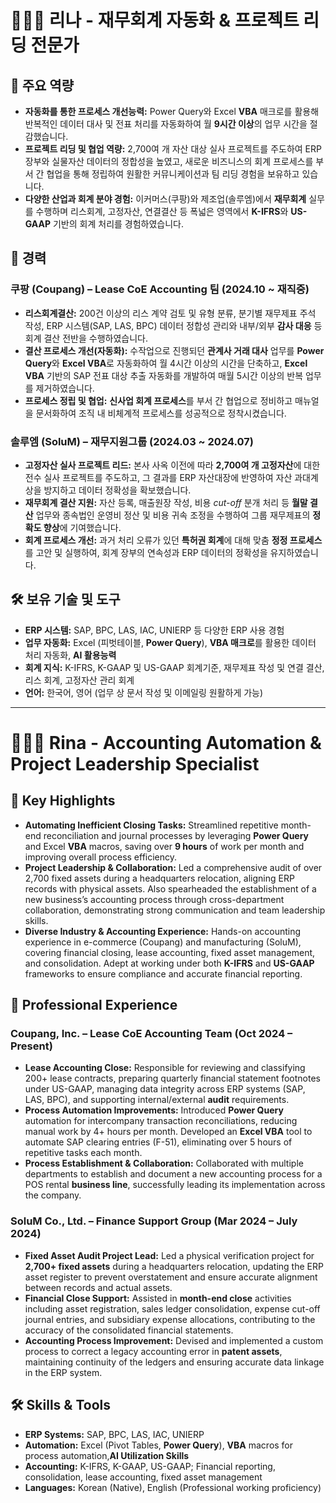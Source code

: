 # 👩🏻‍💼 리나 - 재무회계 자동화 & 프로젝트 리딩 전문가

## 📌 주요 역량
- **자동화를 통한 프로세스 개선능력:** Power Query와 Excel **VBA** 매크로를 활용해 반복적인 데이터 대사 및 전표 처리를 자동화하여 월 **9시간 이상**의 업무 시간을 절감했습니다.
- **프로젝트 리딩 및 협업 역량:** 2,700여 개 자산 대상 실사 프로젝트를 주도하여 ERP 장부와 실물자산 데이터의 정합성을 높였고, 새로운 비즈니스의 회계 프로세스를 부서 간 협업을 통해 정립하여 원활한 커뮤니케이션과 팀 리딩 경험을 보유하고 있습니다.
- **다양한 산업과 회계 분야 경험:** 이커머스(쿠팡)와 제조업(솔루엠)에서 **재무회계** 실무를 수행하며 리스회계, 고정자산, 연결결산 등 폭넓은 영역에서 **K-IFRS**와 **US-GAAP** 기반의 회계 처리를 경험하였습니다.

## 💼 경력
### **쿠팡 (Coupang)** – Lease CoE Accounting 팀 (2024.10 ~ 재직중)
- **리스회계결산:** 200건 이상의 리스 계약 검토 및 유형 분류, 분기별 재무제표 주석 작성, ERP 시스템(SAP, LAS, BPC) 데이터 정합성 관리와 내부/외부 **감사 대응** 등 회계 결산 전반을 수행하였습니다.
- **결산 프로세스 개선(자동화):** 수작업으로 진행되던 **관계사 거래 대사** 업무를 **Power Query**와 **Excel VBA**로 자동화하여 월 4시간 이상의 시간을 단축하고, **Excel VBA** 기반의 SAP 전표 대상 추출 자동화를 개발하여 매월 5시간 이상의 반복 업무를 제거하였습니다.
- **프로세스 정립 및 협업:** **신사업 회계 프로세스**를 부서 간 협업으로 정비하고 매뉴얼을 문서화하여 조직 내 비체계적 프로세스를 성공적으로 정착시켰습니다.

### **솔루엠 (SoluM)** – 재무지원그룹 (2024.03 ~ 2024.07)
- **고정자산 실사 프로젝트 리드:** 본사 사옥 이전에 따라 **2,700여 개 고정자산**에 대한 전수 실사 프로젝트를 주도하고, 그 결과를 ERP 자산대장에 반영하여 자산 과대계상을 방지하고 데이터 정확성을 확보했습니다.
- **재무회계 결산 지원:** 자산 등록, 매출원장 작성, 비용 *cut-off* 분개 처리 등 **월말 결산** 업무와 종속법인 운영비 정산 및 비용 귀속 조정을 수행하여 그룹 재무제표의 **정확도 향상**에 기여했습니다.
- **회계 프로세스 개선:** 과거 처리 오류가 있던 **특허권 회계**에 대해 맞춤 **정정 프로세스**를 고안 및 실행하여, 회계 장부의 연속성과 ERP 데이터의 정확성을 유지하였습니다.

## 🛠 보유 기술 및 도구
- **ERP 시스템:** SAP, BPC, LAS, IAC, UNIERP 등 다양한 ERP 사용 경험
- **업무 자동화:** Excel (피벗테이블, **Power Query**), **VBA 매크로**를 활용한 데이터 처리 자동화, **AI 활용능력**
- **회계 지식:** K-IFRS, K-GAAP 및 US-GAAP 회계기준, 재무제표 작성 및 연결 결산, 리스 회계, 고정자산 관리 회계
- **언어:** 한국어, 영어 (업무 상 문서 작성 및 이메일링 원활하게 가능)

---

# 👩🏻‍💼 Rina - Accounting Automation & Project Leadership Specialist

## 📌 Key Highlights
- **Automating Inefficient Closing Tasks:** Streamlined repetitive month-end reconciliation and journal processes by leveraging **Power Query** and Excel **VBA** macros, saving over **9 hours** of work per month and improving overall process efficiency.
- **Project Leadership & Collaboration:** Led a comprehensive audit of over 2,700 fixed assets during a headquarters relocation, aligning ERP records with physical assets. Also spearheaded the establishment of a new business’s accounting process through cross-department collaboration, demonstrating strong communication and team leadership skills.
- **Diverse Industry & Accounting Experience:** Hands-on accounting experience in e-commerce (Coupang) and manufacturing (SoluM), covering financial closing, lease accounting, fixed asset management, and consolidation. Adept at working under both **K-IFRS** and **US-GAAP** frameworks to ensure compliance and accurate financial reporting.

## 💼 Professional Experience
### **Coupang, Inc.** – Lease CoE Accounting Team (Oct 2024 – Present)
- **Lease Accounting Close:** Responsible for reviewing and classifying 200+ lease contracts, preparing quarterly financial statement footnotes under US-GAAP, managing data integrity across ERP systems (SAP, LAS, BPC), and supporting internal/external **audit** requirements.
- **Process Automation Improvements:** Introduced **Power Query** automation for intercompany transaction reconciliations, reducing manual work by 4+ hours per month. Developed an **Excel VBA** tool to automate SAP clearing entries (F-51), eliminating over 5 hours of repetitive tasks each month.
- **Process Establishment & Collaboration:** Collaborated with multiple departments to establish and document a new accounting process for a POS rental **business line**, successfully leading its implementation across the company.

### **SoluM Co., Ltd.** – Finance Support Group (Mar 2024 – July 2024)
- **Fixed Asset Audit Project Lead:** Led a physical verification project for **2,700+ fixed assets** during a headquarters relocation, updating the ERP asset register to prevent overstatement and ensure accurate alignment between records and actual assets.
- **Financial Close Support:** Assisted in **month-end close** activities including asset registration, sales ledger consolidation, expense cut-off journal entries, and subsidiary expense allocations, contributing to the accuracy of the consolidated financial statements.
- **Accounting Process Improvement:** Devised and implemented a custom process to correct a legacy accounting error in **patent assets**, maintaining continuity of the ledgers and ensuring accurate data linkage in the ERP system.

## 🛠 Skills & Tools
- **ERP Systems:** SAP, BPC, LAS, IAC, UNIERP
- **Automation:** Excel (Pivot Tables, **Power Query**), **VBA** macros for process automation,**AI Utilization Skills**
- **Accounting:** K-IFRS, K-GAAP, US-GAAP; Financial reporting, consolidation, lease accounting, fixed asset management
- **Languages:** Korean (Native), English (Professional working proficiency)
